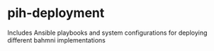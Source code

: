 # pih-deployment
Includes Ansible playbooks and system configurations for deploying different bahmni implementations
